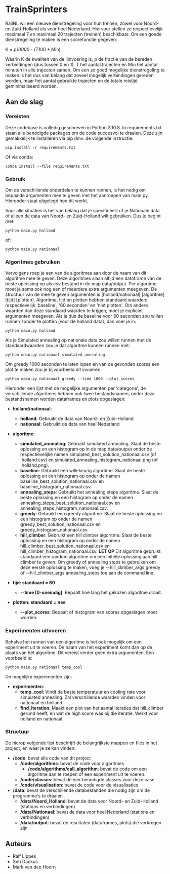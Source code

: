 # TrainSprinters

RailNL wil een nieuwe dienstregeling voor hun treinen, zowel voor Noord- en Zuid-Holland als voor heel Nederland. Hiervoor stellen ze respectievelijk maximaal 7 en maximaal 20 trajecten (treinen) beschikbaar. Om een goede dienstregeling te maken is een scorefunctie gegeven:

K = p*10000 - (T*100 + Min)

Waarin K de kwaliteit van de lijnvoering is, p de fractie van de bereden verbindingen (dus tussen 0 en 1), T het aantal trajecten en Min het aantal minuten in alle trajecten samen.
Om een zo goed mogelijke dienstregeling te maken is het dus van belang dat zoveel mogelijk verbindingen gereden worden, maar het aantal gebruikte trajecten en de totale reistijd geminimaliseerd worden. 

## Aan de slag

### Vereisten

Deze codebase is volledig geschreven in Python 3.10.8. In requirements.txt staan alle benodigde packages om de code succesvol te draaien. Deze zijn gemakkelijk te installeren via pip dmv. de volgende instructie:

```
pip install -r requirements.txt
```

Of via conda:

```
conda install --file requirements.txt
```

### Gebruik

Om de verschillende onderdelen te kunnen runnen, is het nodig om bepaalde argumenten mee te geven met het aanroepen van main.py. Hieronder staat uitgelegd hoe dit werkt.

Voor alle situaties is het van belang dat je specificeert of je Nationale data of alleen de data van Noord- en Zuid-Holland wilt gebruiken. Dus je begint met:

```
python main.py holland
```

of:

```
python main.py nationaal
```

### Algoritmes gebruiken

Vervolgens roep je een van de algoritmes aan door de naam van dit algoritme mee te geven. Deze algoritmes slaan altijd een dataframe van de beste oplossing op als csv bestand in de map data/output. Per algoritme moet je soms ook nog een of meerdere extra argumenten meegeven. De structuur van de mee te geven argumenten is [holland/nationaal] [algoritme] [tijd] [plotten]. Algoritme, tijd en plotten hebben standaard waarden: respectievelijk 'baseline', '60 seconden' en 'niet plotten'. Om andere waarden dan deze standaard waarden te krijgen, moet je expliciet argumenten meegeven. Als je dus de baseline voor 60 seconden zou willen runnen zonder te plotten (voor de holland data), dan voer je in:

```
python main.py holland 
```

Als je Simulated annealing op nationale data zou willen runnen met de standaardwaarden zou je dat algoritme kunnen runnen met: 

```
python main.py nationaal simulated_annealing 
```

Om greedy 1000 seconden te laten lopen en van de gevonden scores een plot te maken zou je bijvoorbeeld dit invoeren:

```
python main.py nationaal greedy --time 1000 --plot_scores
```

Hieronder een lijst met de mogelijke argumenten per 'categorie', de verschillende algoritmes hebben ook twee bestandsnamen, onder deze bestandsnamen worden dataframes en plots opgeslagen:

- **holland/nationaal**:
  - **holland**: Gebruikt de data van Noord- en Zuid-Holland
  - **nationaal**: Gebruikt de data van heel Nederland

- **algoritme**:
  - **simulated_annealing**: Gebruikt simulated annealing. Slaat de beste oplossing en een histogram op in de map data/output onder de respectievelijke namen simulated_best_solution_nationaal.csv (of .holland.csv) en simulated_annealing_histogram_nationaal.png (of .holland.png).
  - **baseline**: Gebruikt een willekeurig algoritme. Slaat de beste oplossing en een histogram op onder de namen baseline_best_solution_nationaal.csv en baseline_histogram_nationaal.csv.
  - **annealing_steps**: Gebruikt het annealing steps algoritme. Slaat de beste oplossing en een histogram op onder de namen annealing_steps_best_solution_nationaal.csv en annealing_steps_histogram_nationaal.csv.
  - **greedy**: Gebruikt een greedy algoritme. Slaat de beste oplossing en een histogram op onder de namen greedy_best_solution_nationaal.csv en greedy_histogram_nationaal.csv.
  - **hill_climber**: Gebruikt een hill climber algoritme. Slaat de beste oplossing en een histogram op onder de namen hill_climber_best_solution_nationaal.csv en hill_climber_histogram_nationaal.csv. **LET OP** Dit algoritme gebruikt standaard een random algoritme om een initiële oplossing aan hill climber te geven. Om greedy of annealing steps te gebruiken om deze eerste oplossing te maken, voeg je --hill_climber_args greedy of --hill_climber_args annealing_steps toe aan de command line.

- **tijd: standaard = 60**
  - **--time [0-oneindig]**: Bepaalt hoe lang het gekozen algoritme draait.
- **plotten: standaard = nee**
  - **--plot_scores**: Bepaalt of histogram van scores opgeslagen moet worden.

### Experimenten uitvoeren

Behalve het runnen van een algoritme is het ook mogelijk om een experiment uit te voeren. De naam van het experiment komt dan op de plaats van het algoritme. Dit vereist verder geen extra argumenten. Een voorbeeld is:

```
python main.py nationaal temp_cool
```

De mogelijke experimenten zijn:

- **experimenten**:
  - **temp_cool**: Vindt de beste temperatuur en cooling rate voor simulated annealing. Zal verschillende waarden vinden voor nationaal en holland.
  - **find_iteration**: Maakt een plot van het aantal iteraties dat hill_climber gerund heeft, en wat de high score was bij die iteratie.  Werkt voor holland en nationaal.

### Structuur

De hierop volgende lijst beschrijft de belangrijkste mappen en files in het project, en waar je ze kan vinden:

- **/code**: bevat alle code van dit project
  - **/code/algorithms**: bevat de code voor algoritmes
    - **/code/algorithms/call_algorithm**: bevat de code om een algoritme aan te roepen of een experiment uit te voeren.
  - **/code/classes**: bevat de vier benodigde classes voor deze case
  - **/code/visualisation**: bevat de code voor de visualisaties
- **/data**: bevat de verschillende databestanden die nodig zijn om de programma's te draaien
  - **/data/Noord_Holland**: bevat de data voor Noord- en Zuid-Holland (stations en verbindingen)
  - **/data/Nationaal**: bevat de data voor heel Nederland (stations en verbindingen)
  - **/data/output**: bevat de resultaten (dataframes, plots) die verkregen zijn 

## Auteurs
- Ralf Lippes
- Seb Dackus
- Mark van den Hoorn